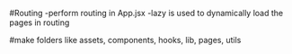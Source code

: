 #Routing 
-perform routing in App.jsx
-lazy is used to dynamically load the pages in routing

#make folders like assets, components, hooks, lib, pages, utils 


